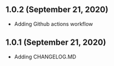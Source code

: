 ## 1.0.2 (September 21, 2020)
* Adding Github actions workflow

## 1.0.1 (September 21, 2020)
* Adding CHANGELOG.MD

